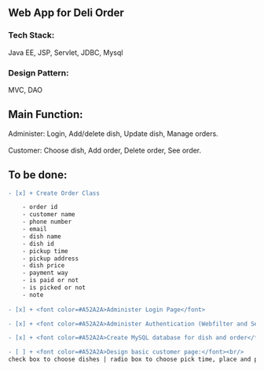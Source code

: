 ## Web App for Deli Order

### Tech Stack:
Java EE, JSP, Servlet, JDBC, Mysql

### Design Pattern:
MVC, DAO

## Main Function:
Administer: Login, Add/delete dish, Update dish, Manage orders.
<br/><br/>
Customer: Choose dish, Add order, Delete order, See order.

## To be done: 
```diff
- [x] + Create Order Class

	- order id
	- customer name
	- phone number
	- email
	- dish name
	- dish id
	- pickup time
	- pickup address
	- dish price
	- payment way
	- is paid or not
	- is picked or not
	- note
	
- [x] + <font color=#A52A2A>Administer Login Page</font>

- [x] + <font color=#A52A2A>Administer Authentication (Webfilter and Servlet)</font>

- [x] + <font color=#A52A2A>Create MySQL database for dish and order</font>

- [ ] + <font color=#A52A2A>Design basic customer page:</font><br/>
check box to choose dishes | radio box to choose pick time, place and payment | fill in name, email, cell | add note
